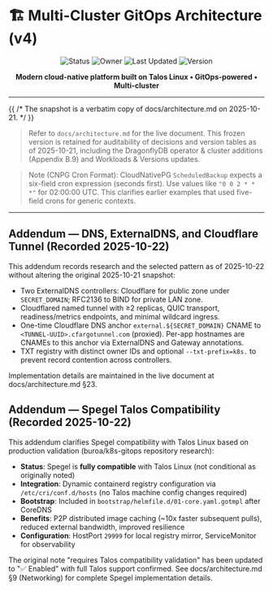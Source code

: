 <!-- Frozen snapshot: 2025-10-21 → mirrors docs/architecture.md at commit time -->

# 🏗️ Multi-Cluster GitOps Architecture (v4)

<div align="center">

![Status](https://img.shields.io/badge/Status-Implementing-blue)
![Owner](https://img.shields.io/badge/Owner-Platform_Engineering-orange)
![Last Updated](https://img.shields.io/badge/Updated-2025--10--21-green)
![Version](https://img.shields.io/badge/Version-4.0-purple)

**Modern cloud-native platform built on Talos Linux • GitOps-powered • Multi-cluster**

</div>

---

<!--
NOTE: This frozen file intentionally inlines the same content as docs/architecture.md
at the time of freeze (2025-10-21) so historical references remain stable.
-->

{{
  /* The snapshot is a verbatim copy of docs/architecture.md on 2025-10-21. */
}}

> Refer to `docs/architecture.md` for the live document. This frozen version is retained for auditability of decisions and version tables as of 2025-10-21, including the DragonflyDB operator & cluster additions (Appendix B.9) and Workloads & Versions updates.

> Note (CNPG Cron Format): CloudNativePG `ScheduledBackup` expects a six-field cron expression (seconds first). Use values like `"0 0 2 * * *"` for 02:00:00 UTC. This clarifies earlier examples that used five-field crons for generic contexts.

---

## Addendum — DNS, ExternalDNS, and Cloudflare Tunnel (Recorded 2025-10-22)

This addendum records research and the selected pattern as of 2025-10-22 without altering the original 2025-10-21 snapshot:

- Two ExternalDNS controllers: Cloudflare for public zone under `SECRET_DOMAIN`; RFC2136 to BIND for private LAN zone.
- Cloudflared named tunnel with ≥2 replicas, QUIC transport, readiness/metrics endpoints, and minimal wildcard ingress.
- One-time Cloudflare DNS anchor `external.${SECRET_DOMAIN}` CNAME to `<TUNNEL-UUID>.cfargotunnel.com` (proxied). Per-app hostnames are CNAMEs to this anchor via ExternalDNS and Gateway annotations.
- TXT registry with distinct owner IDs and optional `--txt-prefix=k8s.` to prevent record contention across controllers.

Implementation details are maintained in the live document at docs/architecture.md §23.

## Addendum — Spegel Talos Compatibility (Recorded 2025-10-22)

This addendum clarifies Spegel compatibility with Talos Linux based on production validation (buroa/k8s-gitops repository research):

- **Status**: Spegel is **fully compatible** with Talos Linux (not conditional as originally noted)
- **Integration**: Dynamic containerd registry configuration via `/etc/cri/conf.d/hosts` (no Talos machine config changes required)
- **Bootstrap**: Included in `bootstrap/helmfile.d/01-core.yaml.gotmpl` after CoreDNS
- **Benefits**: P2P distributed image caching (~10x faster subsequent pulls), reduced external bandwidth, improved resilience
- **Configuration**: HostPort `29999` for local registry mirror, ServiceMonitor for observability

The original note "requires Talos compatibility validation" has been updated to "✅ Enabled" with full Talos support confirmed. See docs/architecture.md §9 (Networking) for complete Spegel implementation details.
